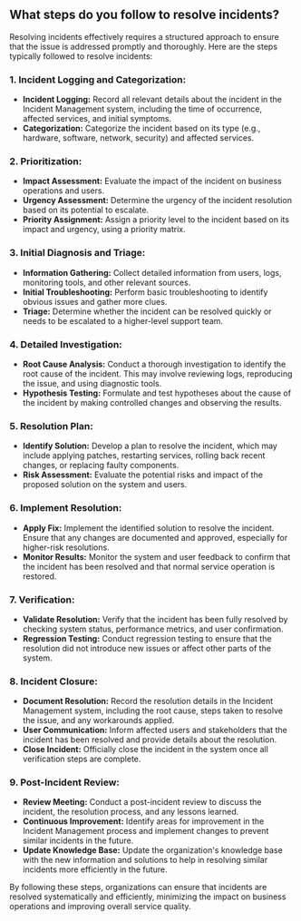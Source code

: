## What steps do you follow to resolve incidents?

Resolving incidents effectively requires a structured approach to ensure that the issue is addressed promptly and thoroughly. Here are the steps typically followed to resolve incidents:

### 1. **Incident Logging and Categorization:**
   - **Incident Logging:** Record all relevant details about the incident in the Incident Management system, including the time of occurrence, affected services, and initial symptoms.
   - **Categorization:** Categorize the incident based on its type (e.g., hardware, software, network, security) and affected services.

### 2. **Prioritization:**
   - **Impact Assessment:** Evaluate the impact of the incident on business operations and users.
   - **Urgency Assessment:** Determine the urgency of the incident resolution based on its potential to escalate.
   - **Priority Assignment:** Assign a priority level to the incident based on its impact and urgency, using a priority matrix.

### 3. **Initial Diagnosis and Triage:**
   - **Information Gathering:** Collect detailed information from users, logs, monitoring tools, and other relevant sources.
   - **Initial Troubleshooting:** Perform basic troubleshooting to identify obvious issues and gather more clues.
   - **Triage:** Determine whether the incident can be resolved quickly or needs to be escalated to a higher-level support team.

### 4. **Detailed Investigation:**
   - **Root Cause Analysis:** Conduct a thorough investigation to identify the root cause of the incident. This may involve reviewing logs, reproducing the issue, and using diagnostic tools.
   - **Hypothesis Testing:** Formulate and test hypotheses about the cause of the incident by making controlled changes and observing the results.

### 5. **Resolution Plan:**
   - **Identify Solution:** Develop a plan to resolve the incident, which may include applying patches, restarting services, rolling back recent changes, or replacing faulty components.
   - **Risk Assessment:** Evaluate the potential risks and impact of the proposed solution on the system and users.

### 6. **Implement Resolution:**
   - **Apply Fix:** Implement the identified solution to resolve the incident. Ensure that any changes are documented and approved, especially for higher-risk resolutions.
   - **Monitor Results:** Monitor the system and user feedback to confirm that the incident has been resolved and that normal service operation is restored.

### 7. **Verification:**
   - **Validate Resolution:** Verify that the incident has been fully resolved by checking system status, performance metrics, and user confirmation.
   - **Regression Testing:** Conduct regression testing to ensure that the resolution did not introduce new issues or affect other parts of the system.

### 8. **Incident Closure:**
   - **Document Resolution:** Record the resolution details in the Incident Management system, including the root cause, steps taken to resolve the issue, and any workarounds applied.
   - **User Communication:** Inform affected users and stakeholders that the incident has been resolved and provide details about the resolution.
   - **Close Incident:** Officially close the incident in the system once all verification steps are complete.

### 9. **Post-Incident Review:**
   - **Review Meeting:** Conduct a post-incident review to discuss the incident, the resolution process, and any lessons learned.
   - **Continuous Improvement:** Identify areas for improvement in the Incident Management process and implement changes to prevent similar incidents in the future.
   - **Update Knowledge Base:** Update the organization's knowledge base with the new information and solutions to help in resolving similar incidents more efficiently in the future.

By following these steps, organizations can ensure that incidents are resolved systematically and efficiently, minimizing the impact on business operations and improving overall service quality.
